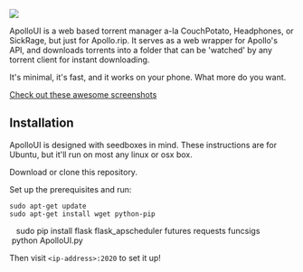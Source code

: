 ![](http://i.imgur.com/reN909I.png)

ApolloUI is a web based torrent manager a-la CouchPotato, Headphones, or SickRage, but just for Apollo.rip. It serves as a web wrapper for Apollo's API, and downloads torrents into a folder that can be 'watched' by any torrent client for instant downloading.

It's minimal, it's fast, and it works on your phone. What more do you want.

[Check out these awesome screenshots](http://imgur.com/a/98KuP)

## Installation

ApolloUI is designed with seedboxes in mind. These instructions are for Ubuntu, but it'll run on most any linux or osx box.

Download or clone this repository.

Set up the prerequisites and run:

    sudo apt-get update
    sudo apt-get install wget python-pip
    sudo pip install flask flask_apscheduler futures requests funcsigs
    python ApolloUI.py


Then visit `<ip-address>:2020` to set it up!
